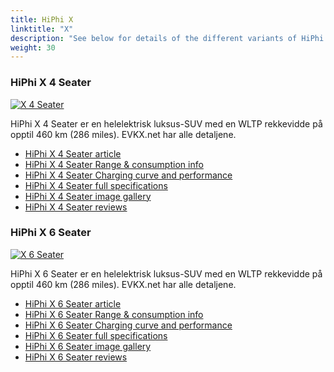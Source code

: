 ```yaml
---
title: HiPhi X
linktitle: "X"
description: "See below for details of the different variants of HiPhi X"
weight: 30
---
```

### HiPhi X 4 Seater

<a href="/models/hiphi/x/x_4_seater/"><img src="https://media.evkx.net/multimedia/models/hiphi/x/x_4_seater/main_1_st.jpg" class="img-fluid" alt="X 4 Seater" ></a>

HiPhi X 4 Seater er en helelektrisk luksus-SUV med en WLTP rekkevidde på opptil 460 km (286 miles). EVKX.net har alle detaljene. 

- [HiPhi X 4 Seater article](/models/hiphi/x/x_4_seater/)
- [HiPhi X 4 Seater Range & consumption info](/models/hiphi/x/x_4_seater/rangeandconsumption)
- [HiPhi X 4 Seater Charging curve and performance](/models/hiphi/x/x_4_seater/chargingcurve)
- [HiPhi X 4 Seater full specifications](/models/hiphi/x/x_4_seater/specifications)
- [HiPhi X 4 Seater image gallery](/models/hiphi/x/x_4_seater/gallery)
- [HiPhi X 4 Seater reviews](/models/hiphi/x/x_4_seater/reviews)

### HiPhi X 6 Seater

<a href="/models/hiphi/x/x_6_seater/"><img src="https://media.evkx.net/multimedia/models/hiphi/x/x_6_seater/main_1_st.jpg" class="img-fluid" alt="X 6 Seater" ></a>

HiPhi X 6 Seater er en helelektrisk luksus-SUV med en WLTP rekkevidde på opptil 460 km (286 miles). EVKX.net har alle detaljene. 

- [HiPhi X 6 Seater article](/models/hiphi/x/x_6_seater/)
- [HiPhi X 6 Seater Range & consumption info](/models/hiphi/x/x_6_seater/rangeandconsumption)
- [HiPhi X 6 Seater Charging curve and performance](/models/hiphi/x/x_6_seater/chargingcurve)
- [HiPhi X 6 Seater full specifications](/models/hiphi/x/x_6_seater/specifications)
- [HiPhi X 6 Seater image gallery](/models/hiphi/x/x_6_seater/gallery)
- [HiPhi X 6 Seater reviews](/models/hiphi/x/x_6_seater/reviews)

